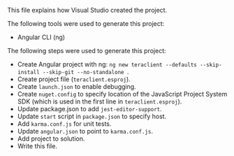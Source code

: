 This file explains how Visual Studio created the project.

The following tools were used to generate this project:
- Angular CLI (ng)

The following steps were used to generate this project:
- Create Angular project with ng: `ng new teraclient --defaults --skip-install --skip-git --no-standalone `.
- Create project file (`teraclient.esproj`).
- Create `launch.json` to enable debugging.
- Create `nuget.config` to specify location of the JavaScript Project System SDK (which is used in the first line in `teraclient.esproj`).
- Update package.json to add `jest-editor-support`.
- Update `start` script in `package.json` to specify host.
- Add `karma.conf.js` for unit tests.
- Update `angular.json` to point to `karma.conf.js`.
- Add project to solution.
- Write this file.
